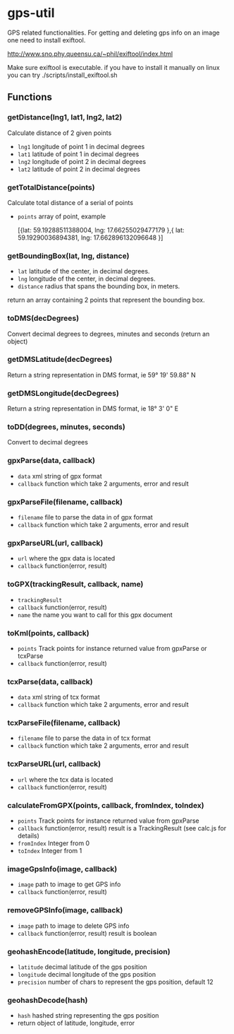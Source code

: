 gps-util
========

GPS related functionalities. For getting and deleting gps info on an image one need to install exiftool.

http://www.sno.phy.queensu.ca/~phil/exiftool/index.html

Make sure exiftool is executable. if you have to install it manually on linux you can try ./scripts/install_exiftool.sh

## Functions

### getDistance(lng1, lat1, lng2, lat2)

Calculate distance of 2 given points

* `lng1` longitude of point 1 in decimal degrees
* `lat1` latitude of point 1 in decimal degrees
* `lng2` longitude of point 2 in decimal degrees
* `lat2` latitude of point 2 in decimal degrees

### getTotalDistance(points)

Calculate total distance of a serial of points

* `points` array of point, example

	[{lat: 59.19288511388004,
	lng: 17.66255029477179
	},{
	lat: 59.19290036894381,
	lng: 17.662896132096648
	}]

### getBoundingBox(lat, lng, distance)
* `lat` latitude of the center, in decimal degrees.
* `lng` longitude of the center, in decimal degrees.
* `distance` radius that spans the bounding box, in meters.

return an array containing 2 points that represent the bounding box.

### toDMS(decDegrees)
Convert decimal degrees to degrees, minutes and seconds (return an object)

### getDMSLatitude(decDegrees)
Return a string representation in DMS format, ie 59° 19' 59.88" N

### getDMSLongitude(decDegrees)
Return a string representation in DMS format, ie 18° 3' 0" E

### toDD(degrees, minutes, seconds)
Convert to decimal degrees

### gpxParse(data, callback)
* `data` xml string of gpx format
* `callback` function which take 2 arguments, error and result

### gpxParseFile(filename, callback)
* `filename` file to parse the data in of gpx format
* `callback` function which take 2 arguments, error and result

### gpxParseURL(url, callback)
* `url` where the gpx data is located
* `callback` function(error, result)

### toGPX(trackingResult, callback, name)
* `trackingResult`
* `callback` function(error, result)
* `name` the name you want to call for this gpx document

### toKml(points, callback)
* `points` Track points for instance returned value from gpxParse or tcxParse
* `callback` function(error, result)

### tcxParse(data, callback)
* `data` xml string of tcx format
* `callback` function which take 2 arguments, error and result

### tcxParseFile(filename, callback)
* `filename` file to parse the data in of tcx format
* `callback` function which take 2 arguments, error and result

### tcxParseURL(url, callback)
* `url` where the tcx data is located
* `callback` function(error, result)

### calculateFromGPX(points, callback, fromIndex, toIndex)
* `points` Track points for instance returned value from gpxParse
* `callback` function(error, result) result is a TrackingResult (see calc.js for details)
* `fromIndex` Integer from 0
* `toIndex` Integer from 1

### imageGpsInfo(image, callback)
* `image` path to image to get GPS info
* `callback` function(error, result)

### removeGPSInfo(image, callback)
* `image` path to image to delete GPS info
* `callback` function(error, result) result is boolean

### geohashEncode(latitude, longitude, precision)
* `latitude` decimal latitude of the gps position
* `longitude` decimal longitude of the gps position 
* `precision` number of chars to represent the gps position, default 12

### geohashDecode(hash)
* `hash` hashed string representing the gps position
* return object of latitude, longitude, error

